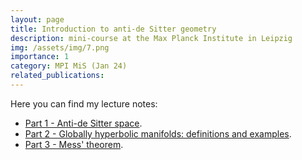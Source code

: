 ```yaml
---
layout: page
title: Introduction to anti-de Sitter geometry
description: mini-course at the Max Planck Institute in Leipzig
img: /assets/img/7.png
importance: 1
category: MPI MiS (Jan 24)
related_publications:
---
```


Here you can find my lecture notes: 
+ [Part 1 - Anti-de Sitter space](https://drive.google.com/file/d/12y26H65LcQqJLPZqyZiy63RPeOvnE1cw/view?usp=sharing).
+ [Part 2 - Globally hyperbolic manifolds: definitions and examples](https://drive.google.com/file/d/12xGKqrebs97S9G4WUTCuljih7qV4XMSc/view?usp=sharing).
+ [Part 3 - Mess' theorem](https://drive.google.com/file/d/1337EbRRpeZl9hozYZ738Ravvn5ZkFnRb/view?usp=sharing).
